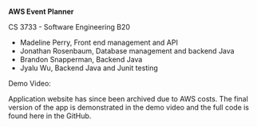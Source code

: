 **AWS Event Planner**

CS 3733 - Software Engineering B20

- Madeline Perry, Front end management and API
- Jonathan Rosenbaum, Database management and backend Java
- Brandon Snapperman, Backend Java
- Jyalu Wu, Backend Java and Junit testing

Demo Video:

Application website has since been archived due to AWS costs. The final version of the app is demonstrated in the demo video and the full code is found here in the GitHub.
